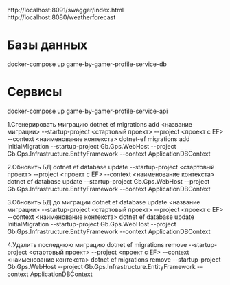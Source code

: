 ﻿

http://localhost:8091/swagger/index.html
http://localhost:8080/weatherforecast

# Базы данных
docker-compose up game-by-gamer-profile-service-db

# Сервисы
docker-compose up game-by-gamer-profile-service-api


1.Сгенерировать миграцию
dotnet ef migrations add <название миграции> --startup-project <стартовый проект> --project <проект с EF> --context <наименование контекста>
dotnet-ef migrations add InitialMigration --startup-project Gb.Gps.WebHost --project Gb.Gps.Infrastructure.EntityFramework --context ApplicationDBContext


2.Обновить БД
dotnet ef database update --startup-project <стартовый проект> --project <проект с EF> --context <наименование контекста>
dotnet ef database update --startup-project Gb.Gps.WebHost --project Gb.Gps.Infrastructure.EntityFramework --context ApplicationDBContext


3.Обновить БД до миграции
dotnet ef database update <название миграции> --startup-project <стартовый проект> --project <проект с EF> --context <наименование контекста>
dotnet ef database update InitialMigration --startup-project Gb.Gps.WebHost --project Gb.Gps.Infrastructure.EntityFramework --context ApplicationDBContext


4.Удалить последнюю миграцию
dotnet ef migrations remove --startup-project <стартовый проект> --project <проект с EF> --context <наименование контекста>
dotnet ef migrations remove --startup-project Gb.Gps.WebHost --project Gb.Gps.Infrastructure.EntityFramework --context ApplicationDBContext